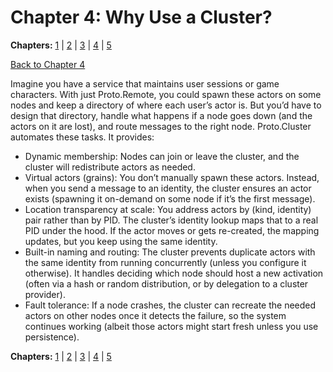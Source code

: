 # Chapter 4: Why Use a Cluster?

**Chapters:** [1](../chapter-1/) | [2](../chapter-2/) | [3](../chapter-3/) | [4](../chapter-4/) | [5](../chapter-5/)

[Back to Chapter 4](../)

Imagine you have a service that maintains user sessions or game characters. With just Proto.Remote, you could spawn these actors on some nodes and keep a directory of where each user’s actor is. But you’d have to design that directory, handle what happens if a node goes down (and the actors on it are lost), and route messages to the right node. Proto.Cluster automates these tasks. It provides:

- Dynamic membership: Nodes can join or leave the cluster, and the cluster will redistribute actors as needed.
- Virtual actors (grains): You don’t manually spawn these actors. Instead, when you send a message to an identity, the cluster ensures an actor exists (spawning it on-demand on some node if it’s the first message).
- Location transparency at scale: You address actors by (kind, identity) pair rather than by PID. The cluster’s identity lookup maps that to a real PID under the hood. If the actor moves or gets re-created, the mapping updates, but you keep using the same identity.
- Built-in naming and routing: The cluster prevents duplicate actors with the same identity from running concurrently (unless you configure it otherwise). It handles deciding which node should host a new activation (often via a hash or random distribution, or by delegation to a cluster provider).
- Fault tolerance: If a node crashes, the cluster can recreate the needed actors on other nodes once it detects the failure, so the system continues working (albeit those actors might start fresh unless you use persistence).

**Chapters:** [1](../chapter-1/) | [2](../chapter-2/) | [3](../chapter-3/) | [4](../chapter-4/) | [5](../chapter-5/)

